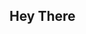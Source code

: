 ## Hey There
<!-- ![Flynn Cao's GitHub stats](https://github-readme-stats-git-masterrstaa-rickstaa.vercel.app/api?username=FlynnCao&&show_icons=true&theme=dark) -->
